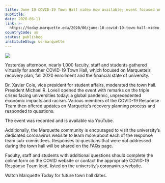 ```yaml
---
title: June 10 COVID-19 Town Hall video now available; event focused on fall 2020 enrollment and financial state of university
subtitle: 
date: 2020-06-11
link: >-
  https://today.marquette.edu/2020/06/june-10-covid-19-town-hall-video-now-available-event-focused-on-fall-2020-enrollment-and-financial-state-of-university/
countryCode: us
status: published
instituteSlug: us-marquette
---
```

![](https://today.marquette.edu/wp-content/uploads/2017/01/spring-4.jpg)

Yesterday afternoon, nearly 1,000 faculty, staff and students gathered virtually for another COVID-19 Town Hall, which focused on Marquette’s recovery plan, fall 2020 enrollment and the financial state of university.

Dr. Xavier Cole, vice president for student affairs, moderated the town hall. President Michael R. Lovell opened the event with remarks on the triple crises facing universities today: a global pandemic, unprecedented economic impacts and racism. Various members of the COVID-19 Response Team then offered updates on Marquette’s recovery planning process and responded to questions.

The event was recorded and is available via YouTube.

Additionally, the Marquette community is encouraged to visit the university’s dedicated coronavirus website to learn more about each of the response team sub-committees. Responses to questions that were not addressed during the town hall will be shared on the FAQs page.

Faculty, staff and students with additional questions should complete the online form on the COVID website or contact the appropriate COVID-19 Response Team lead, listed on the university’s coronavirus website.

Watch Marquette Today for future town hall dates.